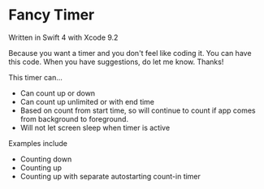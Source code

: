 #  Fancy Timer

Written in Swift 4 with Xcode 9.2

Because you want a timer and you don't feel like coding it. You can have this code. When you have suggestions, do let me know. Thanks!

This timer can...

- Can count up or down
- Can count up unlimited or with end time
- Based on count from start time, so will continue to count if app comes from background to foreground.
- Will not let screen sleep when timer is active

Examples include
- Counting down
- Counting up
- Counting up with separate autostarting count-in timer

